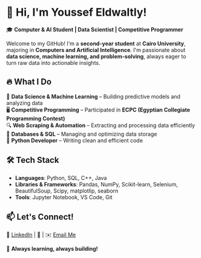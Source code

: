 

# 👋 Hi, I'm Youssef Eldwaltly!  

🎓 **Computer & AI Student | Data Scientist | Competitive Programmer**  

Welcome to my GitHub! I'm a **second-year student** at **Cairo University**, majoring in **Computers and Artificial Intelligence**. I'm passionate about **data science, machine learning, and problem-solving**, always eager to turn raw data into actionable insights.  

## 🔥 What I Do  
🚀 **Data Science & Machine Learning** – Building predictive models and analyzing data  
🖥️ **Competitive Programming** – Participated in **ECPC (Egyptian Collegiate Programming Contest)**  
🔍 **Web Scraping & Automation** – Extracting and processing data efficiently  
💾 **Databases & SQL** – Managing and optimizing data storage  
🐍 **Python Developer** – Writing clean and efficient code  

## 🛠️ Tech Stack  
- **Languages**: Python, SQL, C++, Java  
- **Libraries & Frameworks**: Pandas, NumPy, Scikit-learn, Selenium, BeautifulSoup, Scipy, matplotlip, seaborn  
- **Tools**: Jupyter Notebook, VS Code, Git  

## 📫 Let's Connect!  
💼 [LinkedIn](https://www.linkedin.com/in/youssef-eldwaltly/) | 📝 | ✉️ [Email Me](mailto:youssef2005aldwaltly@gmail.com)  

🚀 **Always learning, always building!**  
